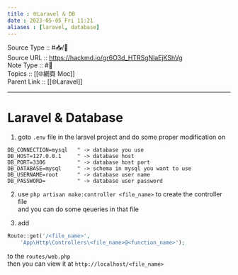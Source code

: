 ```yaml
---
title : 🌐Laravel & DB
date : 2023-05-05_Fri 11:21
aliases : [laravel, database]
---
```

Source Type :: #📥/📄 <br>
Source URL :: https://hackmd.io/gr6O3d_HTRSgNlaEjKShVg<br>
Note Type :: #📝 <br>
Topics :: [[🌐網頁 Moc]]<br>
Parent Link :: [[🌐Laravel]]<br>

---
# Laravel & Database
1. goto `.env` file in the laravel project and do some proper modification on
```vim
DB_CONNECTION=mysql   " -> database you use
DB_HOST=127.0.0.1     " -> database host
DB_PORT=3306          " -> database host port
DB_DATABASE=mysql     " -> schema in mysql you want to use
DB_USERNAME=root      " -> database user name
DB_PASSWORD=          " -> database user password
```

2. use `php artisan make:controller <file_name>` to create the controller file<br>
and you can do some qeueries in that file

3. add
```php
Route::get('/<file_name>',
	'App\Http\Controllers\<file_name>@<function_name>');
```
to the `routes/web.php` <br>
then you can view it at `http://localhost/<file_name>`
